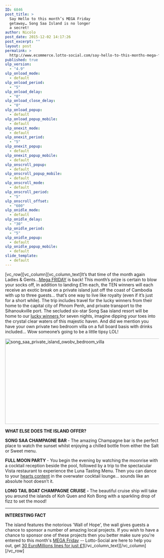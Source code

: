 ```yaml
---
ID: 6846
post_title: >
  Say Hello to this month’s MEGA Friday
  getaway… Song Saa Island is no longer
  a secret!
author: Nicolo
post_date: 2015-12-02 14:17:26
post_excerpt: ""
layout: post
permalink: >
  http://www.ecommerce.lotto-social.com/say-hello-to-this-months-mega-friday-getaway-song-saa-island-is-no-longer-a-secret/
published: true
ulp_version:
  - "4.9"
ulp_onload_mode:
  - default
ulp_onload_period:
  - "5"
ulp_onload_delay:
  - "0"
ulp_onload_close_delay:
  - "0"
ulp_onload_popup:
  - default
ulp_onload_popup_mobile:
  - default
ulp_onexit_mode:
  - default
ulp_onexit_period:
  - "5"
ulp_onexit_popup:
  - default
ulp_onexit_popup_mobile:
  - default
ulp_onscroll_popup:
  - default
ulp_onscroll_popup_mobile:
  - default
ulp_onscroll_mode:
  - default
ulp_onscroll_period:
  - "5"
ulp_onscroll_offset:
  - "600"
ulp_onidle_mode:
  - default
ulp_onidle_delay:
  - "30"
ulp_onidle_period:
  - "5"
ulp_onidle_popup:
  - default
ulp_onidle_popup_mobile:
  - default
slide_template:
  - default
---
```

[vc_row][vc_column][vc_column_text]<span style="font-weight: 400;">It’s that time of the month again Ladies &amp; Gents…<a href="/win-lottery-syndicates/?OL=8&amp;TP1=blog&amp;TP2=&amp;IP=&amp;Prosub_ID=2090&amp;a_bid=9f7cc6b8">Mega FRIDAY</a> is back! This month’s prize is certain to blow your socks off, in addition to landing £1m each, the TEN winners will each receive an exotic break on a private island just off the coast of Cambodia with up to three guests… that’s one way to live like royalty (even if it’s just for a short while). The trip includes travel for the lucky winners from their home to the capital city of Phnom Penh, and private transport to the Sihanoukville port. The secluded six-star Song Saa island resort will be home to our <a href="/win-lottery-syndicates/?OL=8&amp;TP1=blog&amp;TP2=&amp;IP=&amp;Prosub_ID=2090&amp;a_bid=9f7cc6b8">lucky winners </a>for seven nights, imagine dipping your toes into the crystal clear waters of this majestic haven. And did we mention you have your own private two bedroom villa on a full board basis with drinks included… Wow someone’s going to be a little tipsy LOL!</span>

<!--more-->

<img class="alignnone wp-image-391 " src="http://news-lotto-social.s3.amazonaws.com/news/wp-content/uploads/2015/08/song_saa_private_island_owobv_bedroom_villa.jpg" alt="song_saa_private_island_owobv_bedroom_villa" width="726" height="279" />

<strong>WHAT ELSE DOES THE ISLAND OFFER?</strong>

<strong>SONG SAA CHAMPAGNE BAR </strong><span style="font-weight: 400;">- The amazing Champagne bar is the perfect place to watch the sunset whilst enjoying a chilled bottle from either the Salt or Sweet menu.</span>

<strong>FULL MOON PARTY</strong><span style="font-weight: 400;"><strong> </strong>- You begin the evening by watching the moonrise with a cocktail reception beside the pool, followed by a trip to the spectacular Vista restaurant to experience the Luna Tasting Menu. Then you can dance to your <a href="/win-lottery-syndicates/?OL=8&amp;TP1=blog&amp;TP2=&amp;IP=&amp;Prosub_ID=2090&amp;a_bid=9f7cc6b8">hearts content</a> in the overwater cocktail lounge… sounds like an absolute hoot doesn’t it.</span>

<strong>LONG TAIL BOAT CHAMPAGNE CRUISE</strong><b> - </b><span style="font-weight: 400;">The beautiful cruise ship will take you ar</span><span style="font-weight: 400;">ound the islands of Koh Quen and Koh Bong with a sparkling drop of fizz to set the mood!</span>

----------------------------------------------------------------------------------

<strong>INTERESTING FACT</strong>

<span style="font-weight: 400;">The island features the notorious 'Wall of Hope', the wall gives guests a chance to sponsor a number of amazing local projects. If you wish to have a chance to sponsor one of these projects then you better make sure you're entered to this month's <a href="/win-lottery-syndicates/?OL=8&amp;TP1=blog&amp;TP2=&amp;IP=&amp;Prosub_ID=2090&amp;a_bid=9f7cc6b8">MEGA Friday</a> -- Lotto-Social are here to help you out, get <a href="/win-lottery-syndicates/?OL=8&amp;TP1=blog&amp;TP2=&amp;IP=&amp;Prosub_ID=2090&amp;a_bid=9f7cc6b8">30 EuroMillions lines for just £1</a></span>[/vc_column_text][/vc_column][/vc_row]